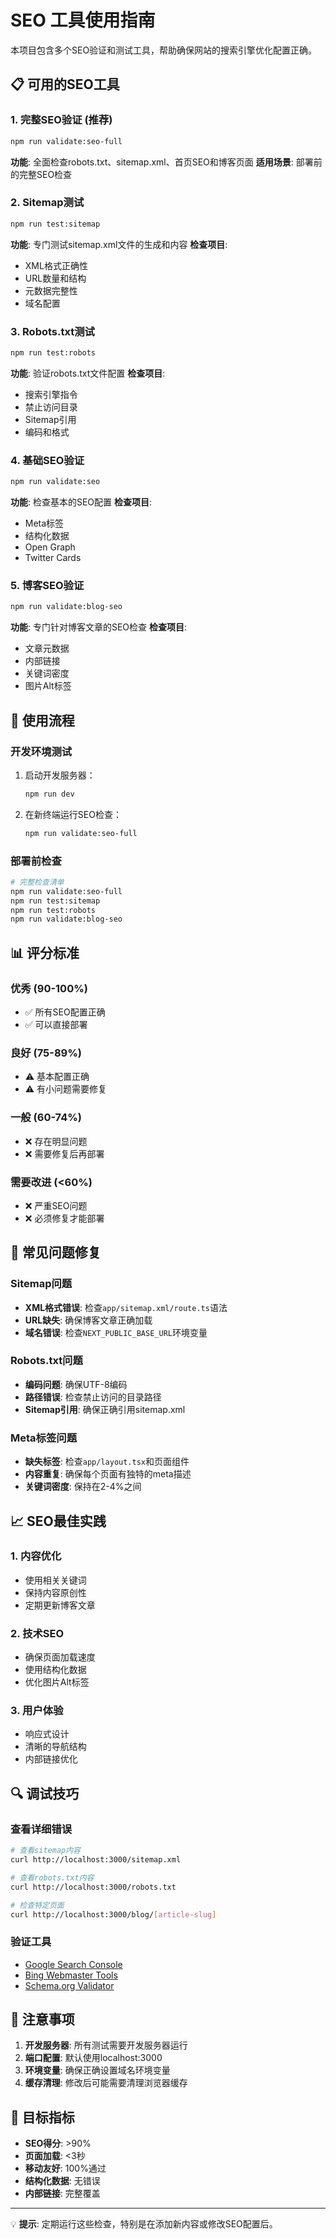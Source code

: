 # SEO 工具使用指南

本项目包含多个SEO验证和测试工具，帮助确保网站的搜索引擎优化配置正确。

## 📋 可用的SEO工具

### 1. 完整SEO验证 (推荐)
```bash
npm run validate:seo-full
```
**功能**: 全面检查robots.txt、sitemap.xml、首页SEO和博客页面
**适用场景**: 部署前的完整SEO检查

### 2. Sitemap测试
```bash
npm run test:sitemap
```
**功能**: 专门测试sitemap.xml文件的生成和内容
**检查项目**:
- XML格式正确性
- URL数量和结构
- 元数据完整性
- 域名配置

### 3. Robots.txt测试
```bash
npm run test:robots
```
**功能**: 验证robots.txt文件配置
**检查项目**:
- 搜索引擎指令
- 禁止访问目录
- Sitemap引用
- 编码和格式

### 4. 基础SEO验证
```bash
npm run validate:seo
```
**功能**: 检查基本的SEO配置
**检查项目**:
- Meta标签
- 结构化数据
- Open Graph
- Twitter Cards

### 5. 博客SEO验证
```bash
npm run validate:blog-seo
```
**功能**: 专门针对博客文章的SEO检查
**检查项目**:
- 文章元数据
- 内部链接
- 关键词密度
- 图片Alt标签

## 🚀 使用流程

### 开发环境测试
1. 启动开发服务器：
   ```bash
   npm run dev
   ```

2. 在新终端运行SEO检查：
   ```bash
   npm run validate:seo-full
   ```

### 部署前检查
```bash
# 完整检查清单
npm run validate:seo-full
npm run test:sitemap
npm run test:robots
npm run validate:blog-seo
```

## 📊 评分标准

### 优秀 (90-100%)
- ✅ 所有SEO配置正确
- ✅ 可以直接部署

### 良好 (75-89%)
- ⚠️ 基本配置正确
- ⚠️ 有小问题需要修复

### 一般 (60-74%)
- ❌ 存在明显问题
- ❌ 需要修复后再部署

### 需要改进 (<60%)
- ❌ 严重SEO问题
- ❌ 必须修复才能部署

## 🔧 常见问题修复

### Sitemap问题
- **XML格式错误**: 检查`app/sitemap.xml/route.ts`语法
- **URL缺失**: 确保博客文章正确加载
- **域名错误**: 检查`NEXT_PUBLIC_BASE_URL`环境变量

### Robots.txt问题
- **编码问题**: 确保UTF-8编码
- **路径错误**: 检查禁止访问的目录路径
- **Sitemap引用**: 确保正确引用sitemap.xml

### Meta标签问题
- **缺失标签**: 检查`app/layout.tsx`和页面组件
- **内容重复**: 确保每个页面有独特的meta描述
- **关键词密度**: 保持在2-4%之间

## 📈 SEO最佳实践

### 1. 内容优化
- 使用相关关键词
- 保持内容原创性
- 定期更新博客文章

### 2. 技术SEO
- 确保页面加载速度
- 使用结构化数据
- 优化图片Alt标签

### 3. 用户体验
- 响应式设计
- 清晰的导航结构
- 内部链接优化

## 🔍 调试技巧

### 查看详细错误
```bash
# 查看sitemap内容
curl http://localhost:3000/sitemap.xml

# 查看robots.txt内容  
curl http://localhost:3000/robots.txt

# 检查特定页面
curl http://localhost:3000/blog/[article-slug]
```

### 验证工具
- [Google Search Console](https://search.google.com/search-console)
- [Bing Webmaster Tools](https://www.bing.com/webmasters)
- [Schema.org Validator](https://validator.schema.org/)

## 📝 注意事项

1. **开发服务器**: 所有测试需要开发服务器运行
2. **端口配置**: 默认使用localhost:3000
3. **环境变量**: 确保正确设置域名环境变量
4. **缓存清理**: 修改后可能需要清理浏览器缓存

## 🎯 目标指标

- **SEO得分**: >90%
- **页面加载**: <3秒
- **移动友好**: 100%通过
- **结构化数据**: 无错误
- **内部链接**: 完整覆盖

---

💡 **提示**: 定期运行这些检查，特别是在添加新内容或修改SEO配置后。 